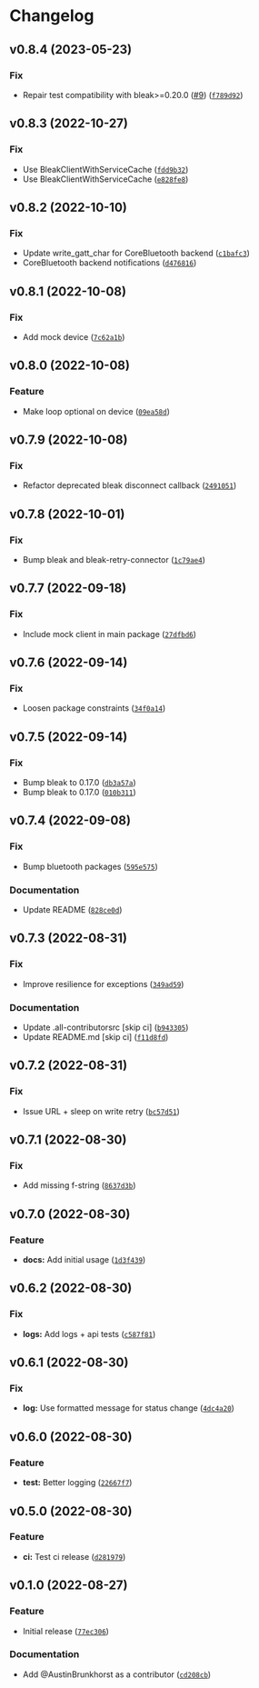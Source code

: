 # Changelog

<!--next-version-placeholder-->

## v0.8.4 (2023-05-23)
### Fix
* Repair test compatibility with bleak>=0.20.0 ([#9](https://github.com/AustinBrunkhorst/pysnooz/issues/9)) ([`f789d92`](https://github.com/AustinBrunkhorst/pysnooz/commit/f789d9253640a43ca7c8f2f9b8530d017667178c))

## v0.8.3 (2022-10-27)
### Fix
* Use BleakClientWithServiceCache ([`fdd9b32`](https://github.com/AustinBrunkhorst/pysnooz/commit/fdd9b32836ff5320e0bda1f1c7bf60c667bf3145))
* Use BleakClientWithServiceCache ([`e828fe8`](https://github.com/AustinBrunkhorst/pysnooz/commit/e828fe8f72df898ea6c8d1a45180568f0333b14b))

## v0.8.2 (2022-10-10)
### Fix
* Update write_gatt_char for CoreBluetooth backend ([`c1bafc3`](https://github.com/AustinBrunkhorst/pysnooz/commit/c1bafc3c35a1cc445f2078c4d3a00451243e5f25))
* CoreBluetooth backend notifications ([`d476816`](https://github.com/AustinBrunkhorst/pysnooz/commit/d4768164e739393a580296e298f2da8a20b4392b))

## v0.8.1 (2022-10-08)
### Fix
* Add mock device ([`7c62a1b`](https://github.com/AustinBrunkhorst/pysnooz/commit/7c62a1b092b66b182bed0414dd4c7f5a354aaec2))

## v0.8.0 (2022-10-08)
### Feature
* Make loop optional on device ([`09ea58d`](https://github.com/AustinBrunkhorst/pysnooz/commit/09ea58d8b6bfc1e52a86880dc8bfd02ef3828d71))

## v0.7.9 (2022-10-08)
### Fix
* Refactor deprecated bleak disconnect callback ([`2491051`](https://github.com/AustinBrunkhorst/pysnooz/commit/2491051bb197df6ba18218cb2ebfa39bacfd89da))

## v0.7.8 (2022-10-01)
### Fix
* Bump bleak and bleak-retry-connector ([`1c79ae4`](https://github.com/AustinBrunkhorst/pysnooz/commit/1c79ae41ea4a0cc5f6afd6b6aedfa824446c097b))

## v0.7.7 (2022-09-18)
### Fix
* Include mock client in main package ([`27dfbd6`](https://github.com/AustinBrunkhorst/pysnooz/commit/27dfbd6d71d9b2874f417dbd94cb24824ae932e2))

## v0.7.6 (2022-09-14)
### Fix
* Loosen package constraints ([`34f0a14`](https://github.com/AustinBrunkhorst/pysnooz/commit/34f0a145e74ad9c2c7c7a14308061079f93f324f))

## v0.7.5 (2022-09-14)
### Fix
* Bump bleak to 0.17.0 ([`db3a57a`](https://github.com/AustinBrunkhorst/pysnooz/commit/db3a57a706a49cc21294226098ca1cafd4d19689))
* Bump bleak to 0.17.0 ([`010b311`](https://github.com/AustinBrunkhorst/pysnooz/commit/010b31172c936626db8d4c3dc0269d01057c10ab))

## v0.7.4 (2022-09-08)
### Fix
* Bump bluetooth packages ([`595e575`](https://github.com/AustinBrunkhorst/pysnooz/commit/595e57564857cbbb0000c19dc7746b0ae9264677))

### Documentation
* Update README ([`828ce0d`](https://github.com/AustinBrunkhorst/pysnooz/commit/828ce0d02d6e3fe5c0959a02855585a73b997246))

## v0.7.3 (2022-08-31)
### Fix
* Improve resilience for exceptions ([`349ad59`](https://github.com/AustinBrunkhorst/pysnooz/commit/349ad59dacbfa7220bc5fe05197262e67c0959e6))

### Documentation
* Update .all-contributorsrc [skip ci] ([`b943305`](https://github.com/AustinBrunkhorst/pysnooz/commit/b94330500816d7423d11cde4ade6e4de64acc2cf))
* Update README.md [skip ci] ([`f11d8fd`](https://github.com/AustinBrunkhorst/pysnooz/commit/f11d8fdb65f4e6e17f67c2aa717a5e5bf0607306))

## v0.7.2 (2022-08-31)
### Fix
* Issue URL + sleep on write retry ([`bc57d51`](https://github.com/AustinBrunkhorst/pysnooz/commit/bc57d510a3288ca234390583d71d2e1f02c55bc6))

## v0.7.1 (2022-08-30)
### Fix
* Add missing f-string ([`8637d3b`](https://github.com/AustinBrunkhorst/pysnooz/commit/8637d3b00d4307461d5229e4b822895daa4896de))

## v0.7.0 (2022-08-30)
### Feature
* **docs:** Add initial usage ([`1d3f439`](https://github.com/AustinBrunkhorst/pysnooz/commit/1d3f43937493573c6979d01f91b01f7998d55edd))

## v0.6.2 (2022-08-30)
### Fix
* **logs:** Add logs + api tests ([`c587f81`](https://github.com/AustinBrunkhorst/pysnooz/commit/c587f81357f1a70ce46af118c77b65cb1b9ab568))

## v0.6.1 (2022-08-30)
### Fix
* **log:** Use formatted message for status change ([`4dc4a20`](https://github.com/AustinBrunkhorst/pysnooz/commit/4dc4a207918de78c2c5c778388f4e5de18fb75b5))

## v0.6.0 (2022-08-30)
### Feature
* **test:** Better logging ([`22667f7`](https://github.com/AustinBrunkhorst/pysnooz/commit/22667f72a7f2331dd38d7978d4e2538fe1e88cf3))

## v0.5.0 (2022-08-30)
### Feature
* **ci:** Test ci release ([`d281979`](https://github.com/AustinBrunkhorst/pysnooz/commit/d281979b0ed7c6ef09b29614ce2ef1263a3c5117))

## v0.1.0 (2022-08-27)
### Feature
* Initial release ([`77ec306`](https://github.com/AustinBrunkhorst/pysnooz/commit/77ec306f06cb62df79a35cf81cf69b350ea07801))

### Documentation
* Add @AustinBrunkhorst as a contributor ([`cd208cb`](https://github.com/AustinBrunkhorst/pysnooz/commit/cd208cb8ad534bdcda663997befa08363408b54d))
